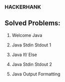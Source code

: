### HACKERHANK 

## Solved Problems:

1. Welcome Java

2. Java Stdin Stdout 1

3. Java If/ Else

4. Java Stdin Stdout 2

5. Java Output Formatting

